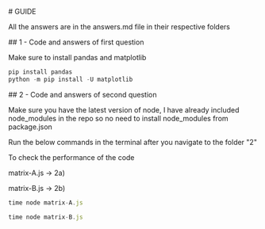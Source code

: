 \# GUIDE

All the answers are in the answers.md file in their respective folders

\## 1 - Code and answers of first question

Make sure to install pandas and matplotlib

```python
pip install pandas
python -m pip install -U matplotlib
```

\## 2 - Code and answers of second question

Make sure you have the latest version of node, I have already included node_modules in the repo so no need to install node_modules from package.json

Run the below commands in the terminal after you navigate to the folder "2"

To check the performance of the code

matrix-A.js → 2a)

matrix-B.js → 2b)

```javascript
time node matrix-A.js

time node matrix-B.js
```
